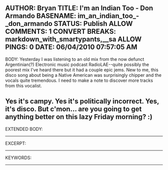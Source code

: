 AUTHOR: Bryan
TITLE: I'm an Indian Too - Don Armando
BASENAME: im_an_indian_too_-_don_armando
STATUS: Publish
ALLOW COMMENTS: 1
CONVERT BREAKS: markdown_with_smartypants,__sa
ALLOW PINGS: 0
DATE: 06/04/2010 07:57:05 AM
-----
BODY:
Yesterday I was listening to an old mix from the now defunct Argentinian(?) Electronic music podcast RadioLAE--quite possibly the poorest mix I've heard there but it had a couple epic jems. New to me, this disco song about being a Native American was surprisingly chipper and the vocals quite tremendous. I need to make a note to discover more tracks from this vocalist.

Yes it's campy. Yes it's politically incorrect. Yes, it's disco. But c'mon... are you going to get anything better on this lazy Friday morning? :)
-----
EXTENDED BODY:

-----
EXCERPT:

-----
KEYWORDS:

-----


